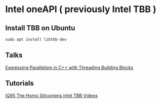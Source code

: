 # Intel oneAPI ( previously Intel TBB )

## Install TBB on Ubuntu 

```cpp
sudo apt install libtbb-dev
```

## Talks

[Expressing Parallelism in C++ with Threading Building Blocks](https://www.youtube.com/watch?v=9Otq_fcUnPE)

## Tutorials 

[IQ95 The Homo Siliconiens Intel TBB Videos](https://www.youtube.com/playlist?list=PL1_C6uWTeBDHMqioaL1yQ_B0fi7uzxIPB)

